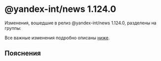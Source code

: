 # @yandex-int/news 1.124.0

<!-- ЧЕЛОВЕЧЕСКОЕ ВСТУПЛЕНИЕ -->

Изменения, вошедшие в релиз @yandex-int/news 1.124.0, разделены на группы:

Все важные изменения подробно описаны [ниже](#Пояснения).

## Пояснения

